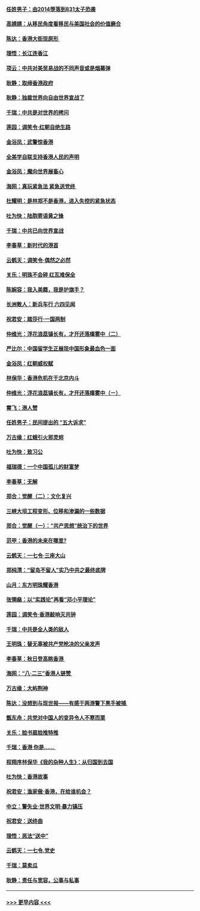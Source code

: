 #### [任姓男子：由2014堕落到831太子恐袭](../pages/nsc993/n11496683.md?t=09040144) 
#### [高婧婧：从移民角度看移民与美国社会的价值磨合](../pages/nsc993/n11495757.md?t=09040144) 
#### [陈达：香港大街现原形 ](../pages/nsc993/n11495441.md?t=09040144) 
#### [理悟：长江连香江](../pages/nsc993/n11495377.md?t=09040144) 
#### [项云：中共对美贸易战的不同声音或是烟幕弹](../pages/nsc993/n11494929.md?t=09040144) 
#### [耿静：取缔香港政府](../pages/nsc993/n11494218.md?t=09040144) 
#### [耿静：独裁世界向自由世界宣战了](../pages/nsc993/n11494190.md?t=09040144) 
#### [千瑞：中共是对世界的拷问](../pages/nsc993/n11493021.md?t=09040144) 
#### [莲园：调笑令‧红朝自绝生路](../pages/nsc993/n11493011.md?t=09040144) 
#### [金浴凤：武警惊香港](../pages/nsc993/n11492994.md?t=09040144) 
#### [全美学自联支持香港人民的声明](../pages/nsc993/n11492630.md?t=09040144) 
#### [金浴凤：魔向世界展畜心](../pages/nsc993/n11492599.md?t=09040144) 
#### [海网：真玩紧急法 紧急送党终 ](../pages/nsc993/n11492535.md?t=09040144) 
#### [杜耀明：是林郑不是香港，进入失控的紧急状态](../pages/nsc993/n11491420.md?t=09040144) 
#### [吐为快：陆胞寄语黄之锋](../pages/nsc993/n11491117.md?t=09040144) 
#### [千瑞：中共已向世界宣战](../pages/nsc993/n11490123.md?t=09040144) 
#### [李春草：新时代的港首](../pages/nsc993/n11489864.md?t=09040144) 
#### [云鹤天：调笑令·偶然之必然](../pages/nsc993/n11489701.md?t=09040144) 
#### [关乐：明珠不会碎 红瓦难保全](../pages/nsc993/n11489647.md?t=09040144) 
#### [陈婉容：我入美籍，我是护旗手？](../pages/nsc993/n11487908.md?t=09040144) 
#### [长洲散人：新兵车行 六四见闻](../pages/nsc993/n11487729.md?t=09040144) 
#### [祝君安：踏莎行‧一国两制](../pages/nsc993/n11487699.md?t=09040144) 
#### [仲维光：浮花浪蕊镇长有，才开还落瘴雾中（二）](../pages/nsc993/n11483286.md?t=09040144) 
#### [严比尔：中国留学生正展现中国形象最血色一面](../pages/nsc993/n11485145.md?t=09040144) 
#### [金浴凤：红朝威权赋](../pages/nsc993/n11485191.md?t=09040144) 
#### [林保华：香港危机在于北京内斗](../pages/nsc993/n11484593.md?t=09040144) 
#### [仲维光：浮花浪蕊镇长有，才开还落瘴雾中（ㄧ）](../pages/nsc993/n11483259.md?t=09040144) 
#### [霄飞：港人赞](../pages/nsc993/n11482957.md?t=09040144) 
#### [任姓男子：民间提出的 “五大诉求”](../pages/nsc993/n11482897.md?t=09040144) 
#### [万古缘：红蛾引火邪灵烬](../pages/nsc993/n11482886.md?t=09040144) 
#### [吐为快：致习公](../pages/nsc993/n11482867.md?t=09040144) 
#### [福瑞德：一个中国孤儿的财富梦](../pages/nsc993/n11482817.md?t=09040144) 
#### [李春草：无解](../pages/nsc993/n11482791.md?t=09040144) 
#### [郑合：觉醒（二）：文化复兴](../pages/nsc993/n11478025.md?t=09040144) 
#### [三峡大坝工程变形、位移和渗漏的一些数据](../pages/nsc993/n11478232.md?t=09040144) 
#### [郑合：觉醒（一）：“共产思想”统治下的世界](../pages/nsc993/n11477663.md?t=09040144) 
#### [范甲：香港的未来在哪里?](../pages/nsc993/n11477249.md?t=09040144) 
#### [云鹤天：一七令·三座大山](../pages/nsc993/n11477192.md?t=09040144) 
#### [郑纯清：“留岛不留人”实乃中共之最终底牌](../pages/nsc993/n11476160.md?t=09040144) 
#### [山月：东方明珠耀香港](../pages/nsc993/n11476077.md?t=09040144) 
#### [张翎燊：以“实践论”再看“邓小平理论”](../pages/nsc993/n11475733.md?t=09040144) 
#### [莲园：调笑令‧香港敲响灭共钟](../pages/nsc993/n11475723.md?t=09040144) 
#### [千瑞：中共是全人类的敌人](../pages/nsc993/n11475329.md?t=09040144) 
#### [王明珠：替无辜被共产党枪决的父亲发声](../pages/nsc993/n11474570.md?t=09040144) 
#### [李春草：秋日登高眺香港 ](../pages/nsc993/n11474491.md?t=09040144) 
#### [海网：“八·二三”香港人链赞 ](../pages/nsc993/n11474538.md?t=09040144) 
#### [万古缘：大屿荆神](../pages/nsc993/n11474401.md?t=09040144) 
#### [陈达：没想到与现世报——有感于两港警下黑手被捕 ](../pages/nsc993/n11472557.md?t=09040144) 
#### [甑东舟：共党对中国人的变异令人不寒而栗](../pages/nsc993/n11472496.md?t=09040144) 
#### [关乐：脸书扇脸推特推](../pages/nsc993/n11472488.md?t=09040144) 
#### [千瑞：香港  你是…… ](../pages/nsc993/n11472459.md?t=09040144) 
#### [程翔序林保华《我的杂种人生》：从归国到去国](../pages/nsc993/n11472369.md?t=09040144) 
#### [吐为快：香港故事](../pages/nsc993/n11471931.md?t=09040144) 
#### [祝君安：渔家傲‧香港，在给谁机会？](../pages/nsc993/n11469718.md?t=09040144) 
#### [中立：警失业‧世界文明‧暴力镇压](../pages/nsc993/n11467566.md?t=09040144) 
#### [祝君安：送终曲](../pages/nsc993/n11467546.md?t=09040144) 
#### [理悟：恶法“送中”](../pages/nsc993/n11467290.md?t=09040144) 
#### [云鹤天：一七令.党史](../pages/nsc993/n11464122.md?t=09040144) 
#### [千瑞：莫卖瓜](../pages/nsc993/n11463014.md?t=09040144) 
#### [耿静：责任与宽容，公事与私事](../pages/nsc993/n11462810.md?t=09040144) 

----
#### [ >>> 更早内容 <<< ](../indexes/nsc993-earlier.md)
